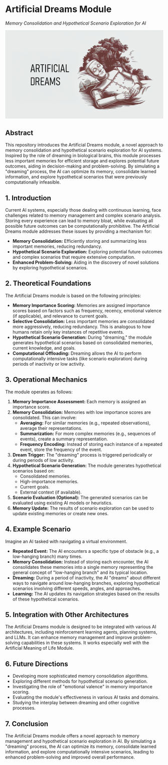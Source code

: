 # Artificial Dreams Module

*Memory Consolidation and Hypothetical Scenario Exploration for AI*

<div align="center"><img src="media/artificialdreams.png" alt="Artificial Dreams Concept"></div>

## Abstract

This repository introduces the Artificial Dreams module, a novel approach to memory consolidation and hypothetical scenario exploration for AI systems. Inspired by the role of dreaming in biological brains, this module processes less important memories for efficient storage and explores potential future outcomes, aiding in decision-making and problem-solving. By simulating a "dreaming" process, the AI can optimize its memory, consolidate learned information, and explore hypothetical scenarios that were previously computationally infeasible.

## 1. Introduction

Current AI systems, especially those dealing with continuous learning, face challenges related to memory management and complex scenario analysis. Storing every experience can lead to memory bloat, while evaluating all possible future outcomes can be computationally prohibitive. The Artificial Dreams module addresses these issues by providing a mechanism for:

*   **Memory Consolidation:** Efficiently storing and summarizing less important memories, reducing redundancy.
*   **Hypothetical Scenario Exploration:** Exploring potential future outcomes and complex scenarios that require extensive computation.
*   **Enhanced Problem-Solving:** Aiding in the discovery of novel solutions by exploring hypothetical scenarios.

## 2. Theoretical Foundations

The Artificial Dreams module is based on the following principles:

*   **Memory Importance Scoring:** Memories are assigned importance scores based on factors such as frequency, recency, emotional valence (if applicable), and relevance to current goals.
*   **Selective Consolidation:** Less important memories are consolidated more aggressively, reducing redundancy. This is analogous to how humans retain only key instances of repetitive events.
*   **Hypothetical Scenario Generation:** During "dreaming," the module generates hypothetical scenarios based on consolidated memories, current knowledge, and goals.
*   **Computational Offloading:** Dreaming allows the AI to perform computationally intensive tasks (like scenario exploration) during periods of inactivity or low activity.

## 3. Operational Mechanics

The module operates as follows:

1.  **Memory Importance Assessment:** Each memory is assigned an importance score.
2.  **Memory Consolidation:** Memories with low importance scores are consolidated. This can involve:
    *   **Averaging:** For similar memories (e.g., repeated observations), average their representations.
    *   **Summarization:** For more complex memories (e.g., sequences of events), create a summary representation.
    *   **Frequency Encoding:** Instead of storing each instance of a repeated event, store the frequency of the event.
3.  **Dream Trigger:** The "dreaming" process is triggered periodically or during periods of low activity.
4.  **Hypothetical Scenario Generation:** The module generates hypothetical scenarios based on:
    *   Consolidated memories.
    *   High-importance memories.
    *   Current goals.
    *   External context (if available).
5.  **Scenario Evaluation (Optional):** The generated scenarios can be evaluated using existing AI models or heuristics.
6.  **Memory Update:** The results of scenario exploration can be used to update existing memories or create new ones.

## 4. Example Scenario

Imagine an AI tasked with navigating a virtual environment.

*   **Repeated Event:** The AI encounters a specific type of obstacle (e.g., a low-hanging branch) many times.
*   **Memory Consolidation:** Instead of storing each encounter, the AI consolidates these memories into a single memory representing the general concept of "low-hanging branch" and its typical location.
*   **Dreaming:** During a period of inactivity, the AI "dreams" about different ways to navigate around low-hanging branches, exploring hypothetical scenarios involving different speeds, angles, and approaches.
*   **Learning:** The AI updates its navigation strategies based on the results of these hypothetical scenarios.

## 5. Integration with Other Architectures

The Artificial Dreams module is designed to be integrated with various AI architectures, including reinforcement learning agents, planning systems, and LLMs. It can enhance memory management and improve problem-solving capabilities in these systems. It works especially well with the Artificial Meaning of Life Module.

## 6. Future Directions

*   Developing more sophisticated memory consolidation algorithms.
*   Exploring different methods for hypothetical scenario generation.
*   Investigating the role of "emotional valence" in memory importance scoring.
*   Evaluating the module's effectiveness in various AI tasks and domains.
*   Studying the interplay between dreaming and other cognitive processes.

## 7. Conclusion

The Artificial Dreams module offers a novel approach to memory management and hypothetical scenario exploration in AI. By simulating a "dreaming" process, the AI can optimize its memory, consolidate learned information, and explore computationally intensive scenarios, leading to enhanced problem-solving and improved overall performance.
